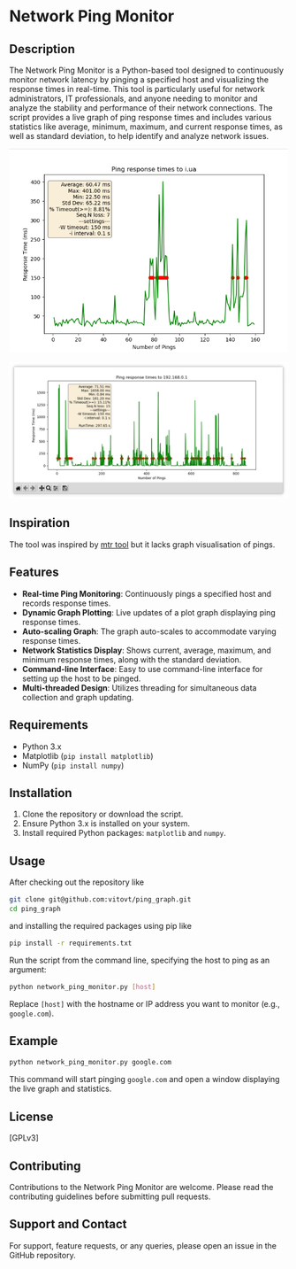 # Network Ping Monitor

## Description

The Network Ping Monitor is a Python-based tool designed to continuously monitor network latency by pinging a specified host and visualizing the response times in real-time. This tool is particularly useful for network administrators, IT professionals, and anyone needing to monitor and analyze the stability and performance of their network connections. The script provides a live graph of ping response times and includes various statistics like average, minimum, maximum, and current response times, as well as standard deviation, to help identify and analyze network issues.

![Ping Monitor main window](screenshots/main_window.png?raw=true)

![Ping Monitor main window](screenshots/screenshot2.png?raw=true)

## Inspiration
The tool was inspired by [mtr tool](https://github.com/traviscross/mtr) but it lacks graph visualisation of pings.

## Features

- **Real-time Ping Monitoring**: Continuously pings a specified host and records response times.
- **Dynamic Graph Plotting**: Live updates of a plot graph displaying ping response times.
- **Auto-scaling Graph**: The graph auto-scales to accommodate varying response times.
- **Network Statistics Display**: Shows current, average, maximum, and minimum response times, along with the standard deviation.
- **Command-line Interface**: Easy to use command-line interface for setting up the host to be pinged.
- **Multi-threaded Design**: Utilizes threading for simultaneous data collection and graph updating.

## Requirements

- Python 3.x
- Matplotlib (`pip install matplotlib`)
- NumPy (`pip install numpy`)

## Installation

1. Clone the repository or download the script.
2. Ensure Python 3.x is installed on your system.
3. Install required Python packages: `matplotlib` and `numpy`.

## Usage

After checking out the repository like

```sh
git clone git@github.com:vitovt/ping_graph.git
cd ping_graph
```

and installing the required packages using pip like

```sh
pip install -r requirements.txt
```

Run the script from the command line, specifying the host to ping as an argument:

```sh
python network_ping_monitor.py [host]
```

Replace `[host]` with the hostname or IP address you want to monitor (e.g., `google.com`).

## Example

```sh
python network_ping_monitor.py google.com
```

This command will start pinging `google.com` and open a window displaying the live graph and statistics.

## License

[GPLv3]

## Contributing

Contributions to the Network Ping Monitor are welcome. Please read the contributing guidelines before submitting pull requests.

## Support and Contact

For support, feature requests, or any queries, please open an issue in the GitHub repository.
